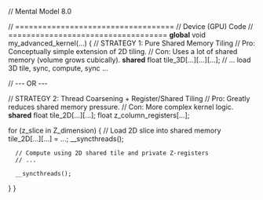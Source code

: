 // Mental Model 8.0

// ===================================
// Device (GPU) Code
// ===================================
__global__ void my_advanced_kernel(...) {
  // STRATEGY 1: Pure Shared Memory Tiling
  // Pro: Conceptually simple extension of 2D tiling.
  // Con: Uses a lot of shared memory (volume grows cubically).
  __shared__ float tile_3D[...][...][...];
  // ... load 3D tile, sync, compute, sync ...

  // --- OR ---

  // STRATEGY 2: Thread Coarsening + Register/Shared Tiling
  // Pro: Greatly reduces shared memory pressure.
  // Con: More complex kernel logic.
  __shared__ float tile_2D[...][...];
  float z_column_registers[...];

  for (z_slice in Z_dimension) {
      // Load 2D slice into shared memory
      tile_2D[...][...] = ...;
      __syncthreads();

      // Compute using 2D shared tile and private Z-registers
      // ...
      
      __syncthreads();
  }
}